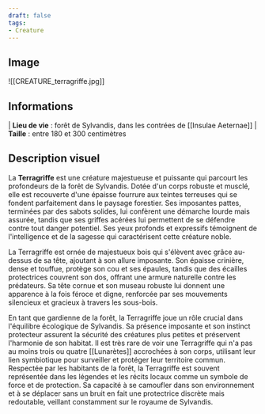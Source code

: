 ```yaml
---
draft: false
tags:
- Creature
---
```


## Image

![[CREATURE_terragriffe.jpg]]

## Informations

| **Lieu de vie** : forêt de Sylvandis, dans les contrées de [[Insulae Aeternae]]
| **Taille** : entre 180 et 300 centimètres

## Description visuel

La **Terragriffe** est une créature majestueuse et puissante qui parcourt les profondeurs de la forêt de Sylvandis. Dotée d'un corps robuste et musclé, elle est recouverte d'une épaisse fourrure aux teintes terreuses qui se fondent parfaitement dans le paysage forestier. Ses imposantes pattes, terminées par des sabots solides, lui confèrent une démarche lourde mais assurée, tandis que ses griffes acérées lui permettent de se défendre contre tout danger potentiel. Ses yeux profonds et expressifs témoignent de l'intelligence et de la sagesse qui caractérisent cette créature noble.

La Terragriffe est ornée de majestueux bois qui s'élèvent avec grâce au-dessus de sa tête, ajoutant à son allure imposante. Son épaisse crinière, dense et touffue, protège son cou et ses épaules, tandis que des écailles protectrices couvrent son dos, offrant une armure naturelle contre les prédateurs. Sa tête cornue et son museau robuste lui donnent une apparence à la fois féroce et digne, renforcée par ses mouvements silencieux et gracieux à travers les sous-bois.

En tant que gardienne de la forêt, la Terragriffe joue un rôle crucial dans l'équilibre écologique de Sylvandis. Sa présence imposante et son instinct protecteur assurent la sécurité des créatures plus petites et préservent l'harmonie de son habitat. Il est très rare de voir une Terragriffe qui n'a pas au moins trois ou quatre [[Lunarètes]] accrochées à son corps, utilisant leur lien symbiotique pour surveiller et protéger leur territoire commun. Respectée par les habitants de la forêt, la Terragriffe est souvent représentée dans les légendes et les récits locaux comme un symbole de force et de protection. Sa capacité à se camoufler dans son environnement et à se déplacer sans un bruit en fait une protectrice discrète mais redoutable, veillant constamment sur le royaume de Sylvandis.
